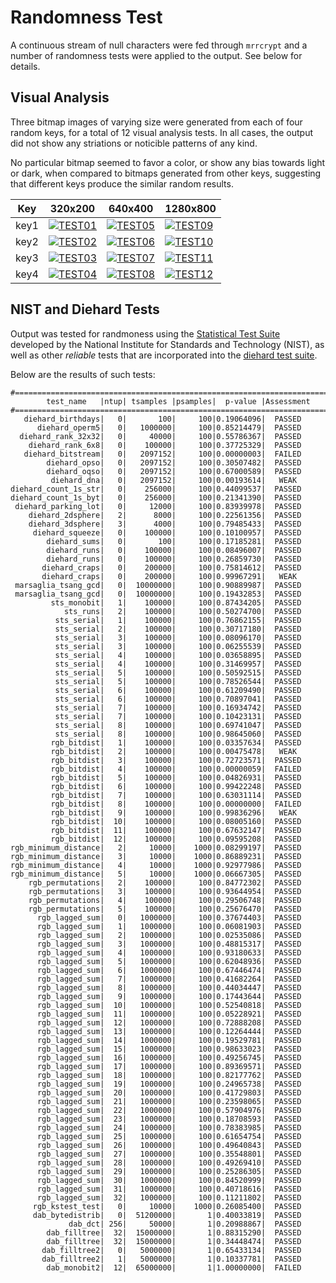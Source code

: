 Randomness Test
===============

A continuous stream of null characters were fed through `mrrcrypt` and a
number of randomness tests were applied to the output. See below for details.

Visual Analysis
---------------

Three bitmap images of varying size were generated from each of
four random keys, for a total of 12 visual analysis tests. In all cases,
the output did not show any striations or noticible patterns of any kind.

No particular bitmap seemed to favor a color, or show any bias towards
light or dark, when compared to bitmaps generated from other keys,
suggesting that different keys produce the similar random results.

Key  | 320x200 | 640x400 | 1280x800
-----|---------|---------|---------
key1 | [![TEST01](https://www.brianbarto.info/static/mrrcrypt/test01.png)](https://www.brianbarto.info/static/mrrcrypt/test01.bmp) | [![TEST05](https://www.brianbarto.info/static/mrrcrypt/test05.png)](https://www.brianbarto.info/static/mrrcrypt/test05.bmp) | [![TEST09](https://www.brianbarto.info/static/mrrcrypt/test09.png)](https://www.brianbarto.info/static/mrrcrypt/test09.bmp)
key2 | [![TEST02](https://www.brianbarto.info/static/mrrcrypt/test02.png)](https://www.brianbarto.info/static/mrrcrypt/test02.bmp) | [![TEST06](https://www.brianbarto.info/static/mrrcrypt/test06.png)](https://www.brianbarto.info/static/mrrcrypt/test06.bmp) | [![TEST10](https://www.brianbarto.info/static/mrrcrypt/test10.png)](https://www.brianbarto.info/static/mrrcrypt/test10.bmp)
key3 | [![TEST03](https://www.brianbarto.info/static/mrrcrypt/test03.png)](https://www.brianbarto.info/static/mrrcrypt/test03.bmp) | [![TEST07](https://www.brianbarto.info/static/mrrcrypt/test07.png)](https://www.brianbarto.info/static/mrrcrypt/test07.bmp) | [![TEST11](https://www.brianbarto.info/static/mrrcrypt/test11.png)](https://www.brianbarto.info/static/mrrcrypt/test11.bmp)
key4 | [![TEST04](https://www.brianbarto.info/static/mrrcrypt/test04.png)](https://www.brianbarto.info/static/mrrcrypt/test04.bmp) | [![TEST08](https://www.brianbarto.info/static/mrrcrypt/test08.png)](https://www.brianbarto.info/static/mrrcrypt/test08.bmp) | [![TEST12](https://www.brianbarto.info/static/mrrcrypt/test12.png)](https://www.brianbarto.info/static/mrrcrypt/test12.bmp)

NIST and Diehard Tests
----------------------

Output was tested for randmoness using the
[Statistical Test Suite](http://csrc.nist.gov/groups/ST/toolkit/rng/stats_tests.html)
developed by the National Institute for Standards and Technology (NIST),
as well as other *reliable* tests that are incorporated into the
[diehard test suite](https://en.wikipedia.org/wiki/Diehard_tests).

Below are the results of such tests:

```
#=============================================================================#
        test_name   |ntup| tsamples |psamples|  p-value |Assessment
#=============================================================================#
   diehard_birthdays|   0|       100|     100|0.19064096|  PASSED  
      diehard_operm5|   0|   1000000|     100|0.85214479|  PASSED  
  diehard_rank_32x32|   0|     40000|     100|0.55786367|  PASSED  
    diehard_rank_6x8|   0|    100000|     100|0.37725329|  PASSED  
   diehard_bitstream|   0|   2097152|     100|0.00000003|  FAILED  
        diehard_opso|   0|   2097152|     100|0.30507482|  PASSED  
        diehard_oqso|   0|   2097152|     100|0.67000589|  PASSED  
         diehard_dna|   0|   2097152|     100|0.00193614|   WEAK   
diehard_count_1s_str|   0|    256000|     100|0.44099537|  PASSED  
diehard_count_1s_byt|   0|    256000|     100|0.21341390|  PASSED  
 diehard_parking_lot|   0|     12000|     100|0.83939978|  PASSED  
    diehard_2dsphere|   2|      8000|     100|0.22561356|  PASSED  
    diehard_3dsphere|   3|      4000|     100|0.79485433|  PASSED  
     diehard_squeeze|   0|    100000|     100|0.10100957|  PASSED  
        diehard_sums|   0|       100|     100|0.17185281|  PASSED  
        diehard_runs|   0|    100000|     100|0.08496007|  PASSED  
        diehard_runs|   0|    100000|     100|0.26859730|  PASSED  
       diehard_craps|   0|    200000|     100|0.75814612|  PASSED  
       diehard_craps|   0|    200000|     100|0.99967291|   WEAK   
 marsaglia_tsang_gcd|   0|  10000000|     100|0.90889987|  PASSED  
 marsaglia_tsang_gcd|   0|  10000000|     100|0.19432853|  PASSED  
         sts_monobit|   1|    100000|     100|0.87434205|  PASSED  
            sts_runs|   2|    100000|     100|0.50274700|  PASSED  
          sts_serial|   1|    100000|     100|0.76862155|  PASSED  
          sts_serial|   2|    100000|     100|0.30717180|  PASSED  
          sts_serial|   3|    100000|     100|0.08096170|  PASSED  
          sts_serial|   3|    100000|     100|0.06255539|  PASSED  
          sts_serial|   4|    100000|     100|0.03658895|  PASSED  
          sts_serial|   4|    100000|     100|0.31469957|  PASSED  
          sts_serial|   5|    100000|     100|0.50592515|  PASSED  
          sts_serial|   5|    100000|     100|0.78526544|  PASSED  
          sts_serial|   6|    100000|     100|0.61209490|  PASSED  
          sts_serial|   6|    100000|     100|0.70897041|  PASSED  
          sts_serial|   7|    100000|     100|0.16934742|  PASSED  
          sts_serial|   7|    100000|     100|0.10423131|  PASSED  
          sts_serial|   8|    100000|     100|0.69741047|  PASSED  
          sts_serial|   8|    100000|     100|0.98645060|  PASSED    
         rgb_bitdist|   1|    100000|     100|0.03357634|  PASSED  
         rgb_bitdist|   2|    100000|     100|0.00475478|   WEAK   
         rgb_bitdist|   3|    100000|     100|0.72723571|  PASSED  
         rgb_bitdist|   4|    100000|     100|0.00000059|  FAILED  
         rgb_bitdist|   5|    100000|     100|0.04826931|  PASSED  
         rgb_bitdist|   6|    100000|     100|0.99422248|  PASSED  
         rgb_bitdist|   7|    100000|     100|0.63031114|  PASSED  
         rgb_bitdist|   8|    100000|     100|0.00000000|  FAILED  
         rgb_bitdist|   9|    100000|     100|0.99836296|   WEAK   
         rgb_bitdist|  10|    100000|     100|0.08005160|  PASSED  
         rgb_bitdist|  11|    100000|     100|0.67632147|  PASSED
         rgb_bitdist|  12|    100000|     100|0.09595208|  PASSED  
rgb_minimum_distance|   2|     10000|    1000|0.08299197|  PASSED  
rgb_minimum_distance|   3|     10000|    1000|0.86889231|  PASSED  
rgb_minimum_distance|   4|     10000|    1000|0.92977986|  PASSED  
rgb_minimum_distance|   5|     10000|    1000|0.06667305|  PASSED  
    rgb_permutations|   2|    100000|     100|0.84772302|  PASSED  
    rgb_permutations|   3|    100000|     100|0.93644954|  PASSED  
    rgb_permutations|   4|    100000|     100|0.29506748|  PASSED  
    rgb_permutations|   5|    100000|     100|0.25676470|  PASSED  
      rgb_lagged_sum|   0|   1000000|     100|0.37674403|  PASSED  
      rgb_lagged_sum|   1|   1000000|     100|0.06081903|  PASSED  
      rgb_lagged_sum|   2|   1000000|     100|0.02535086|  PASSED  
      rgb_lagged_sum|   3|   1000000|     100|0.48815317|  PASSED  
      rgb_lagged_sum|   4|   1000000|     100|0.93180633|  PASSED  
      rgb_lagged_sum|   5|   1000000|     100|0.62048936|  PASSED  
      rgb_lagged_sum|   6|   1000000|     100|0.67446474|  PASSED  
      rgb_lagged_sum|   7|   1000000|     100|0.41682264|  PASSED  
      rgb_lagged_sum|   8|   1000000|     100|0.44034447|  PASSED  
      rgb_lagged_sum|   9|   1000000|     100|0.17443644|  PASSED  
      rgb_lagged_sum|  10|   1000000|     100|0.52540818|  PASSED  
      rgb_lagged_sum|  11|   1000000|     100|0.05228921|  PASSED  
      rgb_lagged_sum|  12|   1000000|     100|0.72888208|  PASSED  
      rgb_lagged_sum|  13|   1000000|     100|0.12264444|  PASSED  
      rgb_lagged_sum|  14|   1000000|     100|0.19529781|  PASSED  
      rgb_lagged_sum|  15|   1000000|     100|0.98633023|  PASSED  
      rgb_lagged_sum|  16|   1000000|     100|0.49256745|  PASSED  
      rgb_lagged_sum|  17|   1000000|     100|0.89369571|  PASSED  
      rgb_lagged_sum|  18|   1000000|     100|0.82177762|  PASSED  
      rgb_lagged_sum|  19|   1000000|     100|0.24965738|  PASSED  
      rgb_lagged_sum|  20|   1000000|     100|0.41729803|  PASSED  
      rgb_lagged_sum|  21|   1000000|     100|0.23598065|  PASSED  
      rgb_lagged_sum|  22|   1000000|     100|0.57904976|  PASSED  
      rgb_lagged_sum|  23|   1000000|     100|0.18708593|  PASSED  
      rgb_lagged_sum|  24|   1000000|     100|0.78383985|  PASSED
      rgb_lagged_sum|  25|   1000000|     100|0.61654754|  PASSED  
      rgb_lagged_sum|  26|   1000000|     100|0.49640843|  PASSED  
      rgb_lagged_sum|  27|   1000000|     100|0.35548801|  PASSED  
      rgb_lagged_sum|  28|   1000000|     100|0.49269410|  PASSED  
      rgb_lagged_sum|  29|   1000000|     100|0.25286305|  PASSED  
      rgb_lagged_sum|  30|   1000000|     100|0.84520999|  PASSED  
      rgb_lagged_sum|  31|   1000000|     100|0.40718616|  PASSED  
      rgb_lagged_sum|  32|   1000000|     100|0.11211802|  PASSED  
     rgb_kstest_test|   0|     10000|    1000|0.26085400|  PASSED  
     dab_bytedistrib|   0|  51200000|       1|0.40033819|  PASSED  
             dab_dct| 256|     50000|       1|0.20988867|  PASSED  
        dab_filltree|  32|  15000000|       1|0.88315290|  PASSED  
        dab_filltree|  32|  15000000|       1|0.34448474|  PASSED  
       dab_filltree2|   0|   5000000|       1|0.65433134|  PASSED  
       dab_filltree2|   1|   5000000|       1|0.10337781|  PASSED  
        dab_monobit2|  12|  65000000|       1|1.00000000|  FAILED
```

